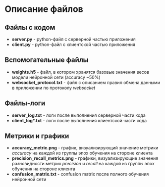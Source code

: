 # Описание файлов

## Файлы с кодом

- **server.py** - python-файл с серверной частью приложения
- **client.py** - python-файл с клиентской частью приложения

## Вспомогательные файлы

- **weights.h5** - файл, в котором хранятся базовые значения весов модели нейронной сети (accuracy ~50%)
- **websocket_protocol.txt** - файл с описанием правил обмена данными в приложении по протоколу *websocket*

## Файлы-логи

- **server_log.txt** - логи после выполнения серверной части кода
- **client_log\*.txt** - логи после выполнения клиентской части кода

## Метрики и графики

- **accuracy_metric.png** - график, визуализирующий значение метрики *accuracy* на каждой из группы эпох обучения на стороне клиента
- **precision_recall_metrics.png** - графики, визуализирующие значения разновидности метрик *precision* и *recall* на каждой из группы эпох обучения на стороне клиента
- **confusion_matrix.txt** - confusion matrix после полного обучения нейронной сети